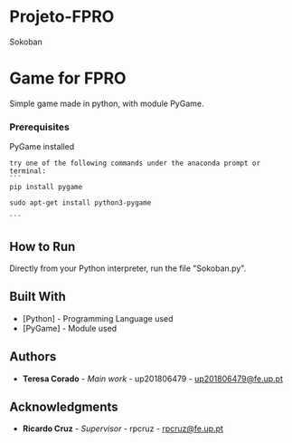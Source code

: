 # Projeto-FPRO

Sokoban

# Game for FPRO

Simple game made in python, with module PyGame.



### Prerequisites

PyGame installed

    try one of the following commands under the anaconda prompt or terminal:
    ```
    pip install pygame
    
    sudo apt-get install python3-pygame
    
    ```

## How to Run

 Directly from your Python interpreter, run the file "Sokoban.py".

## Built With

* [Python] - Programming Language used
* [PyGame] - Module used

## Authors

* **Teresa Corado** - *Main work* - up201806479 - up201806479@fe.up.pt

## Acknowledgments

* **Ricardo Cruz** - *Supervisor* - rpcruz - rpcruz@fe.up.pt

